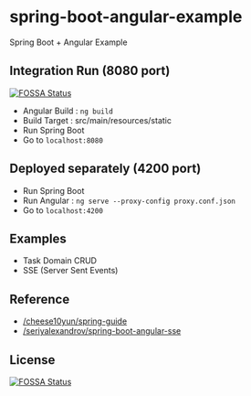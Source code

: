spring-boot-angular-example
======
Spring Boot + Angular Example


## Integration Run (8080 port)
[![FOSSA Status](https://app.fossa.io/api/projects/git%2Bgithub.com%2FGimunLee%2Fspring-boot-angular-example.svg?type=shield)](https://app.fossa.io/projects/git%2Bgithub.com%2FGimunLee%2Fspring-boot-angular-example?ref=badge_shield)

  
- Angular Build : ```ng build```
- Build Target : src/main/resources/static
- Run Spring Boot
- Go to ```localhost:8080```


## Deployed separately (4200 port)

- Run Spring Boot
- Run Angular : ```ng serve --proxy-config proxy.conf.json```
- Go to ```localhost:4200```

## Examples
- Task Domain CRUD
- SSE (Server Sent Events)


## Reference
- [/cheese10yun/spring-guide](https://github.com/cheese10yun/spring-guide)
- [/seriyalexandrov/spring-boot-angular-sse](https://github.com/seriyalexandrov/spring-boot-angular-sse)

## License
[![FOSSA Status](https://app.fossa.io/api/projects/git%2Bgithub.com%2FGimunLee%2Fspring-boot-angular-example.svg?type=large)](https://app.fossa.io/projects/git%2Bgithub.com%2FGimunLee%2Fspring-boot-angular-example?ref=badge_large)